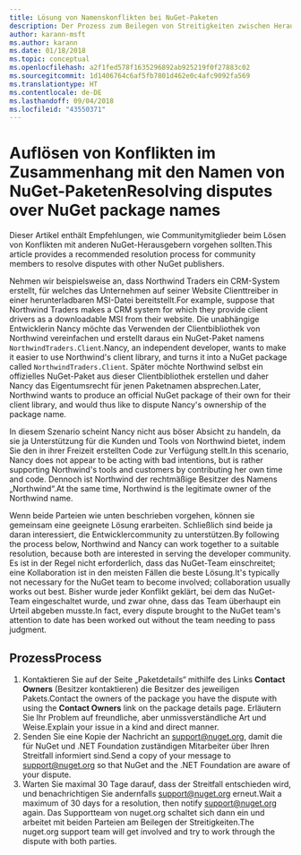 ```yaml
---
title: Lösung von Namenskonflikten bei NuGet-Paketen
description: Der Prozess zum Beilegen von Streitigkeiten zwischen Herausgebern von NuGet-Paketen, die im Zusammenhang mit Branding, Marken und anderen Konfliktsituationen stehen
author: karann-msft
ms.author: karann
ms.date: 01/18/2018
ms.topic: conceptual
ms.openlocfilehash: a2f1fed578f1635296892ab925219f0f27883c02
ms.sourcegitcommit: 1d1406764c6af5fb7801d462e0c4afc9092fa569
ms.translationtype: HT
ms.contentlocale: de-DE
ms.lasthandoff: 09/04/2018
ms.locfileid: "43550371"
---
```

# <a name="resolving-disputes-over-nuget-package-names"></a><span data-ttu-id="6efc0-103">Auflösen von Konflikten im Zusammenhang mit den Namen von NuGet-Paketen</span><span class="sxs-lookup"><span data-stu-id="6efc0-103">Resolving disputes over NuGet package names</span></span>

<span data-ttu-id="6efc0-104">Dieser Artikel enthält Empfehlungen, wie Communitymitglieder beim Lösen von Konflikten mit anderen NuGet-Herausgebern vorgehen sollten.</span><span class="sxs-lookup"><span data-stu-id="6efc0-104">This article provides a recommended resolution process for community members to resolve disputes with other NuGet publishers.</span></span>

<span data-ttu-id="6efc0-105">Nehmen wir beispielsweise an, dass Northwind Traders ein CRM-System erstellt, für welches das Unternehmen auf seiner Website Clienttreiber in einer herunterladbaren MSI-Datei bereitstellt.</span><span class="sxs-lookup"><span data-stu-id="6efc0-105">For example, suppose that Northwind Traders makes a CRM system for which they provide client drivers as a downloadable MSI from their website.</span></span> <span data-ttu-id="6efc0-106">Die unabhängige Entwicklerin Nancy möchte das Verwenden der Clientbibliothek von Northwind vereinfachen und erstellt daraus ein NuGet-Paket namens `NorthwindTraders.Client`.</span><span class="sxs-lookup"><span data-stu-id="6efc0-106">Nancy, an independent developer, wants to make it easier to use Northwind's client library, and turns it into a NuGet package called `NorthwindTraders.Client`.</span></span> <span data-ttu-id="6efc0-107">Später möchte Northwind selbst ein offizielles NuGet-Paket aus dieser Clientbibliothek erstellen und daher Nancy das Eigentumsrecht für jenen Paketnamen absprechen.</span><span class="sxs-lookup"><span data-stu-id="6efc0-107">Later, Northwind wants to produce an official NuGet package of their own for their client library, and would thus like to dispute Nancy's ownership of the package name.</span></span>

<span data-ttu-id="6efc0-108">In diesem Szenario scheint Nancy nicht aus böser Absicht zu handeln, da sie ja Unterstützung für die Kunden und Tools von Northwind bietet, indem Sie den in ihrer Freizeit erstellten Code zur Verfügung stellt.</span><span class="sxs-lookup"><span data-stu-id="6efc0-108">In this scenario, Nancy does not appear to be acting with bad intentions, but is rather supporting Northwind's tools and customers by contributing her own time and code.</span></span> <span data-ttu-id="6efc0-109">Dennoch ist Northwind der rechtmäßige Besitzer des Namens „Northwind“.</span><span class="sxs-lookup"><span data-stu-id="6efc0-109">At the same time, Northwind is the legitimate owner of the Northwind name.</span></span>

<span data-ttu-id="6efc0-110">Wenn beide Parteien wie unten beschrieben vorgehen, können sie gemeinsam eine geeignete Lösung erarbeiten. Schließlich sind beide ja daran interessiert, die Entwicklercommunity zu unterstützen.</span><span class="sxs-lookup"><span data-stu-id="6efc0-110">By following the process below, Northwind and Nancy can work together to a suitable resolution, because both are interested in serving the developer community.</span></span> <span data-ttu-id="6efc0-111">Es ist in der Regel nicht erforderlich, dass das NuGet-Team einschreitet; eine Kollaboration ist in den meisten Fällen die beste Lösung.</span><span class="sxs-lookup"><span data-stu-id="6efc0-111">It's typically not necessary for the NuGet team to become involved; collaboration usually works out best.</span></span> <span data-ttu-id="6efc0-112">Bisher wurde jeder Konflikt geklärt, bei dem das NuGet-Team eingeschaltet wurde, und zwar ohne, dass das Team überhaupt ein Urteil abgeben musste.</span><span class="sxs-lookup"><span data-stu-id="6efc0-112">In fact, every dispute brought to the NuGet team's attention to date has been worked out without the team needing to pass judgment.</span></span>

## <a name="process"></a><span data-ttu-id="6efc0-113">Prozess</span><span class="sxs-lookup"><span data-stu-id="6efc0-113">Process</span></span>

1. <span data-ttu-id="6efc0-114">Kontaktieren Sie auf der Seite „Paketdetails“ mithilfe des Links **Contact Owners** (Besitzer kontaktieren) die Besitzer des jeweiligen Pakets.</span><span class="sxs-lookup"><span data-stu-id="6efc0-114">Contact the owners of the package you have the dispute with using the **Contact Owners** link on the package details page.</span></span> <span data-ttu-id="6efc0-115">Erläutern Sie Ihr Problem auf freundliche, aber unmissverständliche Art und Weise.</span><span class="sxs-lookup"><span data-stu-id="6efc0-115">Explain your issue in a kind and direct manner.</span></span>
2. <span data-ttu-id="6efc0-116">Senden Sie eine Kopie der Nachricht an [support@nuget.org](mailto:support@nuget.org), damit die für NuGet und .NET Foundation zuständigen Mitarbeiter über Ihren Streitfall informiert sind.</span><span class="sxs-lookup"><span data-stu-id="6efc0-116">Send a copy of your message to [support@nuget.org](mailto:support@nuget.org) so that NuGet and the .NET Foundation are aware of your dispute.</span></span>
3. <span data-ttu-id="6efc0-117">Warten Sie maximal 30 Tage darauf, dass der Streitfall entschieden wird, und benachrichtigen Sie andernfalls [support@nuget.org](mailto:support@nuget.org) erneut.</span><span class="sxs-lookup"><span data-stu-id="6efc0-117">Wait a maximum of 30 days for a resolution, then notify [support@nuget.org](mailto:support@nuget.org) again.</span></span> <span data-ttu-id="6efc0-118">Das Supportteam von nuget.org schaltet sich dann ein und arbeitet mit beiden Parteien am Beilegen der Streitigkeiten.</span><span class="sxs-lookup"><span data-stu-id="6efc0-118">The nuget.org support team will get involved and try to work through the dispute with both parties.</span></span>
